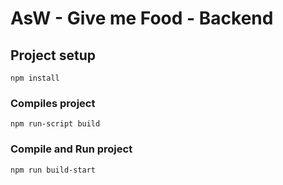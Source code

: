 # AsW - Give me Food - Backend

## Project setup
```
npm install
```

### Compiles project
```
npm run-script build
```

### Compile and Run project
```
npm run build-start
```
